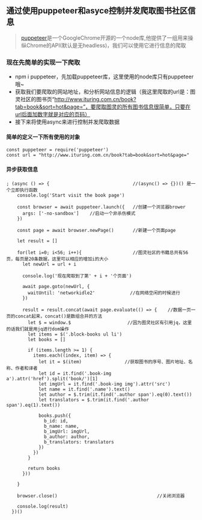 ## 通过使用puppeteer和asyce控制并发爬取图书社区信息

> [puppeteer](https://github.com/GoogleChrome/puppeteer)是一个GoogleChrome开源的一个node库,他提供了一组用来操纵Chrome的API(默认是无headless)，我们可以使用它进行信息的爬取

### 现在先简单的实现一下爬取
- npm i puppeteer，先加载puppeteer库，这里使用的node库只有puppeteer哦~
- 获取我们要爬取的网站地址，和分析网站信息的逻辑（我这里爬取的url是：图灵社区的图书页“http://www.ituring.com.cn/book?tab=book&sort=hot&page=”，要爬取图灵的所有图书信息很简单，只要在url后面加数字就是对应的页码）
- 接下来将使用async来进行控制并发爬取数据

#### 简单的定义一下所有使用的对象
```
const puppeteer = require('puppeteer')
const url = "http://www.ituring.com.cn/book?tab=book&sort=hot&page="
```

#### 异步获取信息
```
; (async () => {                               //(async() => {})() 是一个立即执行函数
    console.log('Start visit the book page')   

    const browser = await puppeteer.launch({   //创建一个浏览器brower
      args: ['-no-sandbox']    //启动一个非杀伤模式
    })

    const page = await browser.newPage()       //新建一个页面page

    let result = []

    for(let i=0; i<56; i++){                   //图灵社区的书籍总共有56页，每页是20条数据，这里可以相应的增加i的大小
      let newUrl = url + i

      console.log('现在爬取到了第' + i + '个页面')

      await page.goto(newUrl, {              
        waitUntil: 'networkidle2'             //在网络空闲的时候进行
      })

      result = result.concat(await page.evaluate(() => {    //数据一页一页的concat起来，concat()是数组合并的方法
        let $ = window.$                     //因为图灵社区有引用jq，这里的话我们就是用jq进行dom操作
        let items = $('.block-books ul li')
        let books = []
  
        if (items.length >= 1) {
          items.each((index, item) => {
            let it = $(item)                //获取图书的序号、图片地址、名称、作者和译者
            let id = it.find('.book-img a').attr('href').split('book/')[1]
            let imgUrl = it.find('.book-img img').attr('src')
            let name = it.find('.name').text()
            let author = $.trim(it.find('.author span').eq(0).text())
            let translators = $.trim(it.find('.author span').eq(1).text())
  
            books.push({
              b_id: id,
              b_name: name,
              b_imgUrl: imgUrl,
              b_author: author,
              b_translators: translators
            })
          })
        }
  
        return books
      }))

    }

    browser.close()                                     //关闭浏览器

    console.log(result)
  })()
```

